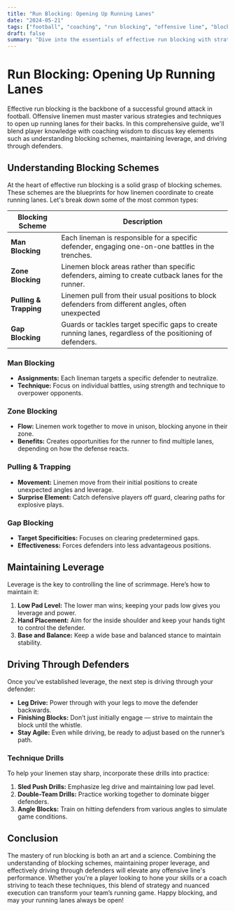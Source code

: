 ```yaml
---
title: "Run Blocking: Opening Up Running Lanes"
date: "2024-05-21"
tags: ["football", "coaching", "run blocking", "offensive line", "blocking schemes", "leverage", "driving defenders"]
draft: false
summary: "Dive into the essentials of effective run blocking with strategies and tips for understanding blocking schemes, maintaining leverage, and driving through defenders to open up crucial running lanes for your team."
---
```


# Run Blocking: Opening Up Running Lanes

Effective run blocking is the backbone of a successful ground attack in football. Offensive linemen must master various strategies and techniques to open up running lanes for their backs. In this comprehensive guide, we'll blend player knowledge with coaching wisdom to discuss key elements such as understanding blocking schemes, maintaining leverage, and driving through defenders.

## Understanding Blocking Schemes

At the heart of effective run blocking is a solid grasp of blocking schemes. These schemes are the blueprints for how linemen coordinate to create running lanes. Let's break down some of the most common types:

| **Blocking Scheme**          | **Description**                                                                                   |
|-----------------------------|---------------------------------------------------------------------------------------------------|
| **Man Blocking**            | Each lineman is responsible for a specific defender, engaging one-on-one battles in the trenches.  |
| **Zone Blocking**           | Linemen block areas rather than specific defenders, aiming to create cutback lanes for the runner.  |
| **Pulling & Trapping**      | Linemen pull from their usual positions to block defenders from different angles, often unexpected  |
| **Gap Blocking**            | Guards or tackles target specific gaps to create running lanes, regardless of the positioning of defenders. |

### Man Blocking

- **Assignments:** Each lineman targets a specific defender to neutralize.
- **Technique:** Focus on individual battles, using strength and technique to overpower opponents.

### Zone Blocking

- **Flow:** Linemen work together to move in unison, blocking anyone in their zone.
- **Benefits:** Creates opportunities for the runner to find multiple lanes, depending on how the defense reacts.

### Pulling & Trapping

- **Movement:** Linemen move from their initial positions to create unexpected angles and leverage.
- **Surprise Element:** Catch defensive players off guard, clearing paths for explosive plays.

### Gap Blocking

- **Target Specificities:** Focuses on clearing predetermined gaps.
- **Effectiveness:** Forces defenders into less advantageous positions.

## Maintaining Leverage

Leverage is the key to controlling the line of scrimmage. Here’s how to maintain it:

1. **Low Pad Level:** The lower man wins; keeping your pads low gives you leverage and power.
2. **Hand Placement:** Aim for the inside shoulder and keep your hands tight to control the defender.
3. **Base and Balance:** Keep a wide base and balanced stance to maintain stability.

## Driving Through Defenders

Once you’ve established leverage, the next step is driving through your defender:

- **Leg Drive:** Power through with your legs to move the defender backwards.
- **Finishing Blocks:** Don’t just initially engage — strive to maintain the block until the whistle.
- **Stay Agile:** Even while driving, be ready to adjust based on the runner’s path.

### Technique Drills

To help your linemen stay sharp, incorporate these drills into practice:

1. **Sled Push Drills:** Emphasize leg drive and maintaining low pad level.
2. **Double-Team Drills:** Practice working together to dominate bigger defenders.
3. **Angle Blocks:** Train on hitting defenders from various angles to simulate game conditions.

## Conclusion

The mastery of run blocking is both an art and a science. Combining the understanding of blocking schemes, maintaining proper leverage, and effectively driving through defenders will elevate any offensive line's performance. Whether you're a player looking to hone your skills or a coach striving to teach these techniques, this blend of strategy and nuanced execution can transform your team’s running game. Happy blocking, and may your running lanes always be open!